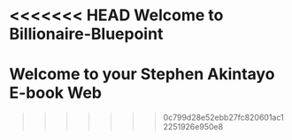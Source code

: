 <<<<<<< HEAD
Welcome to Billionaire-Bluepoint
=======
# Welcome to your Stephen Akintayo E-book Web
>>>>>>> 0c799d28e52ebb27fc820601ac12251926e950e8
